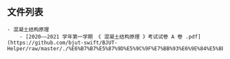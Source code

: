 

## 文件列表

    - 混凝土结构原理
        - [2020——2021 学年第一学期 《 混凝土结构原理 》考试试卷 A 卷 .pdf](https://github.com/bjut-swift/BJUT-Helper/raw/master/./%E6%B7%B7%E5%87%9D%E5%9C%9F%E7%BB%93%E6%9E%84%E5%8E%9F%E7%90%86/2020%E2%80%94%E2%80%942021%20%E5%AD%A6%E5%B9%B4%E7%AC%AC%E4%B8%80%E5%AD%A6%E6%9C%9F%20%E3%80%8A%20%E6%B7%B7%E5%87%9D%E5%9C%9F%E7%BB%93%E6%9E%84%E5%8E%9F%E7%90%86%20%E3%80%8B%E8%80%83%E8%AF%95%E8%AF%95%E5%8D%B7%20A%20%E5%8D%B7%20.pdf)
